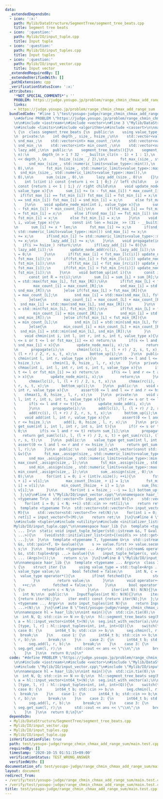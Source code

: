 ```yaml
---
data:
  _extendedDependsOn:
  - icon: ':x:'
    path: Mylib/DataStructure/SegmentTree/segment_tree_beats.cpp
    title: Segment tree beats
  - icon: ':question:'
    path: Mylib/IO/input_tuple.cpp
    title: Input tuple
  - icon: ':question:'
    path: Mylib/IO/input_tuples.cpp
    title: Input tuples
  - icon: ':question:'
    path: Mylib/IO/input_vector.cpp
    title: Input vector
  _extendedRequiredBy: []
  _extendedVerifiedWith: []
  _pathExtension: cpp
  _verificationStatusIcon: ':x:'
  attributes:
    '*NOT_SPECIAL_COMMENTS*': ''
    PROBLEM: https://judge.yosupo.jp/problem/range_chmin_chmax_add_range_sum
    links:
    - https://judge.yosupo.jp/problem/range_chmin_chmax_add_range_sum
  bundledCode: "#line 1 \"test/yosupo-judge/range_chmin_chmax_add_range_sum/main.test.cpp\"\
    \n#define PROBLEM \"https://judge.yosupo.jp/problem/range_chmin_chmax_add_range_sum\"\
    \n\n#include <iostream>\n#include <vector>\n#line 3 \"Mylib/DataStructure/SegmentTree/segment_tree_beats.cpp\"\
    \n#include <limits>\n#include <algorithm>\n#include <cassert>\n\nnamespace haar_lib\
    \ {\n  class segment_tree_beats {\n  public:\n    using value_type = int64_t;\n\
    \n  private:\n    int depth_, size_, hsize_;\n\n    std::vector<value_type> fst_max_,\
    \ snd_max_;\n    std::vector<int> max_count_;\n\n    std::vector<value_type> fst_min_,\
    \ snd_min_;\n    std::vector<int> min_count_;\n\n    std::vector<value_type> sum_,\
    \ lazy_add_;\n\n  public:\n    segment_tree_beats(){}\n    segment_tree_beats(int\
    \ n):\n      depth_(n > 1 ? 32 - __builtin_clz(n - 1) + 1 : 1),\n      size_(1\
    \ << depth_),\n      hsize_(size_ / 2),\n\n      fst_max_(size_, std::numeric_limits<value_type>::min()),\n\
    \      snd_max_(size_, std::numeric_limits<value_type>::min()),\n      max_count_(size_,\
    \ 0),\n\n      fst_min_(size_, std::numeric_limits<value_type>::max()),\n    \
    \  snd_min_(size_, std::numeric_limits<value_type>::max()),\n      min_count_(size_,\
    \ 0),\n\n      sum_(size_, 0),\n      lazy_add_(size_, 0)\n    {}\n\n  private:\n\
    \    int lc(int i) const {return i << 1 | 0;} // left child\n    int rc(int i)\
    \ const {return i << 1 | 1;} // right child\n\n    void update_node_max(int i,\
    \ value_type x){\n      sum_[i] += (x - fst_max_[i]) * max_count_[i];\n\n    \
    \  if(fst_max_[i] == fst_min_[i]) fst_max_[i] = fst_min_[i] = x;\n      else if(fst_max_[i]\
    \ == snd_min_[i]) fst_max_[i] = snd_min_[i] = x;\n      else fst_max_[i] = x;\n\
    \    }\n\n    void update_node_min(int i, value_type x){\n      sum_[i] += (x\
    \ - fst_min_[i]) * min_count_[i];\n\n      if(fst_max_[i] == fst_min_[i]) fst_max_[i]\
    \ = fst_min_[i] = x;\n      else if(snd_max_[i] == fst_min_[i]) snd_max_[i] =\
    \ fst_min_[i] = x;\n      else fst_min_[i] = x;\n    }\n\n    void update_node_add(int\
    \ i, value_type x){\n      const int len = hsize_ >> (31 - __builtin_clz(i));\n\
    \n      sum_[i] += x * len;\n      fst_max_[i] += x;\n      if(snd_max_[i] !=\
    \ std::numeric_limits<value_type>::min()) snd_max_[i] += x;\n      fst_min_[i]\
    \ += x;\n      if(snd_min_[i] != std::numeric_limits<value_type>::max()) snd_min_[i]\
    \ += x;\n\n      lazy_add_[i] += x;\n    }\n\n    void propagate(int i){\n   \
    \   if(i >= hsize_) return;\n\n      if(lazy_add_[i] != 0){\n        update_node_add(lc(i),\
    \ lazy_add_[i]);\n        update_node_add(rc(i), lazy_add_[i]);\n        lazy_add_[i]\
    \ = 0;\n      }\n\n      if(fst_max_[i] < fst_max_[lc(i)]) update_node_max(lc(i),\
    \ fst_max_[i]);\n      if(fst_min_[i] > fst_min_[lc(i)]) update_node_min(lc(i),\
    \ fst_min_[i]);\n\n      if(fst_max_[i] < fst_max_[rc(i)]) update_node_max(rc(i),\
    \ fst_max_[i]);\n      if(fst_min_[i] > fst_min_[rc(i)]) update_node_min(rc(i),\
    \ fst_min_[i]);\n    }\n\n    void bottom_up(int i){\n      const int L = lc(i);\n\
    \      const int R = rc(i);\n\n      sum_[i] = sum_[L] + sum_[R];\n\n      fst_max_[i]\
    \ = std::max(fst_max_[L], fst_max_[R]);\n\n      if(fst_max_[L] < fst_max_[R]){\n\
    \        max_count_[i] = max_count_[R];\n        snd_max_[i] = std::max(fst_max_[L],\
    \ snd_max_[R]);\n      }else if(fst_max_[L] > fst_max_[R]){\n        max_count_[i]\
    \ = max_count_[L];\n        snd_max_[i] = std::max(snd_max_[L], fst_max_[R]);\n\
    \      }else{\n        max_count_[i] = max_count_[L] + max_count_[R];\n      \
    \  snd_max_[i] = std::max(snd_max_[L], snd_max_[R]);\n      }\n\n      fst_min_[i]\
    \ = std::min(fst_min_[L], fst_min_[R]);\n\n      if(fst_min_[L] > fst_min_[R]){\n\
    \        min_count_[i] = min_count_[R];\n        snd_min_[i] = std::min(fst_min_[L],\
    \ snd_min_[R]);\n      }else if(fst_min_[L] < fst_min_[R]){\n        min_count_[i]\
    \ = min_count_[L];\n        snd_min_[i] = std::min(snd_min_[L], fst_min_[R]);\n\
    \      }else{\n        min_count_[i] = min_count_[L] + min_count_[R];\n      \
    \  snd_min_[i] = std::min(snd_min_[L], snd_min_[R]);\n      }\n    }\n\n  private:\n\
    \    void chmin(int i, int l, int r, int s, int t, value_type x){\n      if(r\
    \ <= s or t <= l or fst_max_[i] <= x) return;\n      if(s <= l and r <= t and\
    \ snd_max_[i] < x){\n        update_node_max(i, x);\n        return;\n      }\n\
    \n      propagate(i);\n      chmin(lc(i), l, (l + r) / 2, s, t, x);\n      chmin(rc(i),\
    \ (l + r) / 2, r, s, t, x);\n      bottom_up(i);\n    }\n\n  public:\n    void\
    \ chmin(int l, int r, value_type x){\n      assert(0 <= l and l <= r and r <=\
    \ hsize_);\n      chmin(1, 0, hsize_, l, r, x);\n    }\n\n  private:\n    void\
    \ chmax(int i, int l, int r, int s, int t, value_type x){\n      if(r <= s or\
    \ t <= l or fst_min_[i] >= x) return;\n      if(s <= l and r <= t and snd_min_[i]\
    \ > x){\n        update_node_min(i, x);\n        return;\n      }\n\n      propagate(i);\n\
    \      chmax(lc(i), l, (l + r) / 2, s, t, x);\n      chmax(rc(i), (l + r) / 2,\
    \ r, s, t, x);\n      bottom_up(i);\n    }\n\n  public:\n    void chmax(int l,\
    \ int r, value_type x){\n      assert(0 <= l and l <= r and r <= hsize_);\n  \
    \    chmax(1, 0, hsize_, l, r, x);\n    }\n\n  private:\n    void add(int i, int\
    \ l, int r, int s, int t, value_type x){\n      if(r <= s or t <= l) return;\n\
    \      if(s <= l and r <= t){\n        update_node_add(i, x);\n        return;\n\
    \      }\n\n      propagate(i);\n      add(lc(i), l, (l + r) / 2, s, t, x);\n\
    \      add(rc(i), (l + r) / 2, r, s, t, x);\n      bottom_up(i);\n    }\n\n  public:\n\
    \    void add(int l, int r, value_type x){\n      assert(0 <= l and l <= r and\
    \ r <= hsize_);\n      add(1, 0, hsize_, l, r, x);\n    }\n\n  private:\n    value_type\
    \ get_sum(int i, int l, int r, int s, int t){\n      if(r <= s or t <= l) return\
    \ 0;\n      if(s <= l and r <= t) return sum_[i];\n\n      propagate(i);\n   \
    \   return get_sum(lc(i), l, (l + r) / 2, s, t) + get_sum(rc(i), (l + r) / 2,\
    \ r, s, t);\n    }\n\n  public:\n    value_type get_sum(int l, int r){\n     \
    \ assert(0 <= l and l <= r and r <= hsize_);\n      return get_sum(1, 0, hsize_,\
    \ l, r);\n    }\n\n  public:\n    void init_with_vector(const std::vector<value_type>\
    \ &v){\n      fst_max_.assign(size_, std::numeric_limits<value_type>::min());\n\
    \      snd_max_.assign(size_, std::numeric_limits<value_type>::min());\n     \
    \ max_count_.assign(size_, 1);\n\n      fst_min_.assign(size_, std::numeric_limits<value_type>::max());\n\
    \      snd_min_.assign(size_, std::numeric_limits<value_type>::max());\n     \
    \ min_count_.assign(size_, 1);\n\n      sum_.assign(size_, 0);\n      lazy_add_.assign(size_,\
    \ 0);\n\n      for(int i = 0; i < (int)v.size(); ++i){\n        fst_max_[hsize_\
    \ + i] = v[i];\n        max_count_[hsize_ + i] = 1;\n        fst_min_[hsize_ +\
    \ i] = v[i];\n        min_count_[hsize_ + i] = 1;\n        sum_[hsize_ + i] =\
    \ v[i];\n      }\n\n      for(int i = hsize_; --i >= 1;) bottom_up(i);\n    }\n\
    \  };\n}\n#line 4 \"Mylib/IO/input_vector.cpp\"\n\nnamespace haar_lib {\n  template\
    \ <typename T>\n  std::vector<T> input_vector(int N){\n    std::vector<T> ret(N);\n\
    \    for(int i = 0; i < N; ++i) std::cin >> ret[i];\n    return ret;\n  }\n\n\
    \  template <typename T>\n  std::vector<std::vector<T>> input_vector(int N, int\
    \ M){\n    std::vector<std::vector<T>> ret(N);\n    for(int i = 0; i < N; ++i)\
    \ ret[i] = input_vector<T>(M);\n    return ret;\n  }\n}\n#line 4 \"Mylib/IO/input_tuples.cpp\"\
    \n#include <tuple>\n#include <utility>\n#include <initializer_list>\n#line 6 \"\
    Mylib/IO/input_tuple.cpp\"\n\nnamespace haar_lib {\n  template <typename T, size_t\
    \ ... I>\n  static void input_tuple_helper(std::istream &s, T &val, std::index_sequence<I\
    \ ...>){\n    (void)std::initializer_list<int>{(void(s >> std::get<I>(val)), 0)\
    \ ...};\n  }\n\n  template <typename T, typename U>\n  std::istream& operator>>(std::istream\
    \ &s, std::pair<T, U> &value){\n    s >> value.first >> value.second;\n    return\
    \ s;\n  }\n\n  template <typename ... Args>\n  std::istream& operator>>(std::istream\
    \ &s, std::tuple<Args ...> &value){\n    input_tuple_helper(s, value, std::make_index_sequence<sizeof\
    \ ... (Args)>());\n    return s;\n  }\n}\n#line 8 \"Mylib/IO/input_tuples.cpp\"\
    \n\nnamespace haar_lib {\n  template <typename ... Args>\n  class InputTuples\
    \ {\n    struct iter {\n      using value_type = std::tuple<Args ...>;\n     \
    \ value_type value;\n      bool fetched = false;\n      int N, c = 0;\n\n    \
    \  value_type operator*(){\n        if(not fetched){\n          std::cin >> value;\n\
    \        }\n        return value;\n      }\n\n      void operator++(){\n     \
    \   ++c;\n        fetched = false;\n      }\n\n      bool operator!=(iter &) const\
    \ {\n        return c < N;\n      }\n\n      iter(int N): N(N){}\n    };\n\n \
    \   int N;\n\n  public:\n    InputTuples(int N): N(N){}\n\n    iter begin() const\
    \ {return iter(N);}\n    iter end() const {return iter(N);}\n  };\n\n  template\
    \ <typename ... Args>\n  auto input_tuples(int N){\n    return InputTuples<Args\
    \ ...>(N);\n  }\n}\n#line 8 \"test/yosupo-judge/range_chmin_chmax_add_range_sum/main.test.cpp\"\
    \n\nnamespace hl = haar_lib;\n\nint main(){\n  std::cin.tie(0);\n  std::ios::sync_with_stdio(false);\n\
    \n  int N, Q; std::cin >> N >> Q;\n\n  hl::segment_tree_beats seg(N);\n\n  auto\
    \ a = hl::input_vector<int64_t>(N);\n  seg.init_with_vector(a);\n\n  for(auto\
    \ [type, l, r] : hl::input_tuples<int, int, int>(Q)){\n    switch(type){\n   \
    \ case 0: {\n      int64_t b; std::cin >> b;\n      seg.chmin(l, r, b);\n    \
    \  break;\n    }\n    case 1: {\n      int64_t b; std::cin >> b;\n      seg.chmax(l,\
    \ r, b);\n      break;\n    }\n    case 2: {\n      int64_t b; std::cin >> b;\n\
    \      seg.add(l, r, b);\n      break;\n    }\n    case 3: {\n      auto ans =\
    \ seg.get_sum(l, r);\n      std::cout << ans << \"\\n\";\n      break;\n    }\n\
    \    }\n  }\n\n  return 0;\n}\n"
  code: "#define PROBLEM \"https://judge.yosupo.jp/problem/range_chmin_chmax_add_range_sum\"\
    \n\n#include <iostream>\n#include <vector>\n#include \"Mylib/DataStructure/SegmentTree/segment_tree_beats.cpp\"\
    \n#include \"Mylib/IO/input_vector.cpp\"\n#include \"Mylib/IO/input_tuples.cpp\"\
    \n\nnamespace hl = haar_lib;\n\nint main(){\n  std::cin.tie(0);\n  std::ios::sync_with_stdio(false);\n\
    \n  int N, Q; std::cin >> N >> Q;\n\n  hl::segment_tree_beats seg(N);\n\n  auto\
    \ a = hl::input_vector<int64_t>(N);\n  seg.init_with_vector(a);\n\n  for(auto\
    \ [type, l, r] : hl::input_tuples<int, int, int>(Q)){\n    switch(type){\n   \
    \ case 0: {\n      int64_t b; std::cin >> b;\n      seg.chmin(l, r, b);\n    \
    \  break;\n    }\n    case 1: {\n      int64_t b; std::cin >> b;\n      seg.chmax(l,\
    \ r, b);\n      break;\n    }\n    case 2: {\n      int64_t b; std::cin >> b;\n\
    \      seg.add(l, r, b);\n      break;\n    }\n    case 3: {\n      auto ans =\
    \ seg.get_sum(l, r);\n      std::cout << ans << \"\\n\";\n      break;\n    }\n\
    \    }\n  }\n\n  return 0;\n}\n"
  dependsOn:
  - Mylib/DataStructure/SegmentTree/segment_tree_beats.cpp
  - Mylib/IO/input_vector.cpp
  - Mylib/IO/input_tuples.cpp
  - Mylib/IO/input_tuple.cpp
  isVerificationFile: true
  path: test/yosupo-judge/range_chmin_chmax_add_range_sum/main.test.cpp
  requiredBy: []
  timestamp: '2020-10-15 01:51:15+09:00'
  verificationStatus: TEST_WRONG_ANSWER
  verifiedWith: []
documentation_of: test/yosupo-judge/range_chmin_chmax_add_range_sum/main.test.cpp
layout: document
redirect_from:
- /verify/test/yosupo-judge/range_chmin_chmax_add_range_sum/main.test.cpp
- /verify/test/yosupo-judge/range_chmin_chmax_add_range_sum/main.test.cpp.html
title: test/yosupo-judge/range_chmin_chmax_add_range_sum/main.test.cpp
---
```

